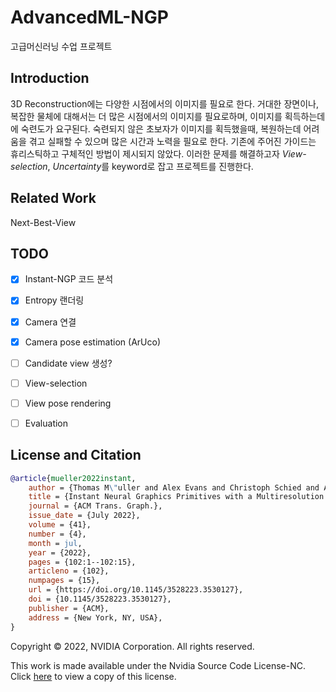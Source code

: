 # AdvancedML-NGP
고급머신러닝 수업 프로젝트

## Introduction
3D Reconstruction에는 다양한 시점에서의 이미지를 필요로 한다. 거대한 장면이나, 복잡한 물체에 대해서는 더 많은 시점에서의 이미지를 필요로하며, 이미지를 획득하는데에 숙련도가 요구된다. 숙련되지 않은 초보자가 이미지를 획득했을때, 복원하는데 어려움을 겪고 실패할 수 있으며 많은 시간과 노력을 필요로 한다. 기존에 주어진 가이드는 휴리스틱하고 구체적인 방법이 제시되지 않았다. 이러한 문제를 해결하고자 *View-selection*, *Uncertainty*를 keyword로 잡고 프로젝트를 진행한다.

## Related Work
Next-Best-View

## TODO
- [x] Instant-NGP 코드 분석
- [x] Entropy 랜더링
- [x] Camera 연결
- [x] Camera pose estimation (ArUco)
- [ ] Candidate view 생성?
- [ ] View-selection
- [ ] View pose rendering
- [ ] Evaluation


## License and Citation

```bibtex
@article{mueller2022instant,
    author = {Thomas M\"uller and Alex Evans and Christoph Schied and Alexander Keller},
    title = {Instant Neural Graphics Primitives with a Multiresolution Hash Encoding},
    journal = {ACM Trans. Graph.},
    issue_date = {July 2022},
    volume = {41},
    number = {4},
    month = jul,
    year = {2022},
    pages = {102:1--102:15},
    articleno = {102},
    numpages = {15},
    url = {https://doi.org/10.1145/3528223.3530127},
    doi = {10.1145/3528223.3530127},
    publisher = {ACM},
    address = {New York, NY, USA},
}
```

Copyright © 2022, NVIDIA Corporation. All rights reserved.

This work is made available under the Nvidia Source Code License-NC. Click [here](LICENSE.txt) to view a copy of this license.
